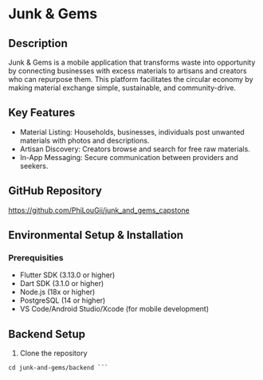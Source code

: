 # Junk & Gems 

## Description
Junk & Gems is a mobile application that transforms waste into opportunity by connecting businesses with excess materials to artisans and creators who can repurpose them. This platform facilitates the circular economy by making material exchange simple, sustainable, and community-drive. 

## Key Features
- Material Listing: Households, businesses, individuals post unwanted materials with photos and descriptions.
- Artisan Discovery: Creators browse and search for free raw materials.
- In-App Messaging: Secure communication between providers and seekers.

## GitHub Repository
https://github.com/PhiLouGii/junk_and_gems_capstone 

## Environmental Setup & Installation
### Prerequisities
- Flutter SDK (3.13.0 or higher)
- Dart SDK (3.1.0 or higher)
- Node.js (18x or higher)
- PostgreSQL (14 or higher)
- VS Code/Android Studio/Xcode (for mobile development)

## Backend Setup
1. Clone the repository
```git clone https://github.com/your-username/junk-and-gems.git
cd junk-and-gems/backend ```